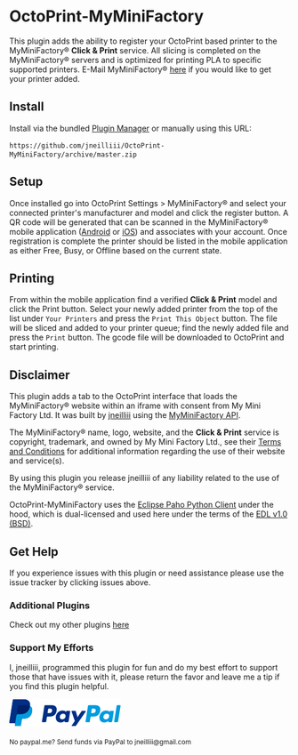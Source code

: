 # OctoPrint-MyMiniFactory

This plugin adds the ability to register your OctoPrint based printer to the MyMiniFactory&reg; __Click & Print__ service. All slicing is completed on the MyMiniFactory&reg; servers and is optimized for printing PLA to specific supported printers. E-Mail MyMiniFactory&reg; [here](mailto:info@myminifactory.com) if you would like to get your printer added.

## Install

Install via the bundled [Plugin Manager](https://github.com/foosel/OctoPrint/wiki/Plugin:-Plugin-Manager)
or manually using this URL:

    https://github.com/jneilliii/OctoPrint-MyMiniFactory/archive/master.zip

## Setup

Once installed go into OctoPrint Settings > MyMiniFactory&reg; and select your connected printer's manufacturer and model and click the register button.  A QR code will be generated that can be scanned in the MyMiniFactory&reg; mobile application ([Android](https://play.google.com/store/apps/details?id=com.myminifactoryapps&hl=en) or [iOS](https://itunes.apple.com/us/app/myminifactory/id1313773617?mt=8)) and associates with your account. Once registration is complete the printer should be listed in the mobile application as either Free, Busy, or Offline based on the current state.

## Printing

From within the mobile application find a verified __Click & Print__ model and click the Print button.  Select your newly added printer from the top of the list under `Your Printers` and press the `Print This Object` button.  The file will be sliced and added to your printer queue; find the newly added file and press the `Print` button. The gcode file will be downloaded to OctoPrint and start printing.

## Disclaimer

This plugin adds a tab to the OctoPrint interface that loads the MyMiniFactory&reg; website within an iframe with consent from My Mini Factory Ltd. It was built by [jneilliii](https://github.com/jneilliii) using the [MyMiniFactory API](https://www.myminifactory.com/pages/for-developers).

The MyMiniFactory&reg; name, logo, website, and the __Click & Print__ service is copyright, trademark, and owned by My Mini Factory Ltd., see their [Terms and Conditions](https://www.myminifactory.com/pages/terms-and-conditions) for additional information regarding the use of their website and service(s).

By using this plugin you release jneilliii of any liability related to the use of the MyMiniFactory&reg; service.

OctoPrint-MyMiniFactory uses the [Eclipse Paho Python Client](https://www.eclipse.org/paho/clients/python/) under the hood, which is dual-licensed and used here under the terms of the [EDL v1.0 (BSD)](https://www.eclipse.org/org/documents/edl-v10.php).

## Get Help

If you experience issues with this plugin or need assistance please use the issue tracker by clicking issues above.

### Additional Plugins

Check out my other plugins [here](https://plugins.octoprint.org/by_author/#jneilliii)

### Support My Efforts
I, jneilliii, programmed this plugin for fun and do my best effort to support those that have issues with it, please return the favor and leave me a tip if you find this plugin helpful.

[![paypal](paypal-with-text.png)](https://paypal.me/jneilliii)

<small>No paypal.me? Send funds via PayPal to jneilliii&#64;gmail&#46;com</small>
